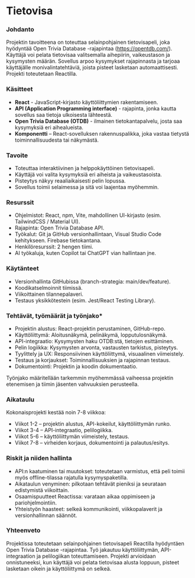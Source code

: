 # Tietovisa

### Johdanto
Projektin tavoitteena on toteuttaa selainpohjainen tietovisapeli, joka hyödyntää Open Trivia Database -rajapintaa (https://opentdb.com/). Käyttäjä voi pelata tietovisaa valitsemalla aihepiirin, vaikeustason ja kysymysten määrän. Sovellus arpoo kysymykset rajapinnasta ja tarjoaa käyttäjälle monivalintatehtäviä, joista pisteet lasketaan automaattisesti. Projekti toteutetaan Reactilla.

### Käsitteet
- **React** - JavaScript-kirjasto käyttöliittymien rakentamiseen.
- **API (Application Programming interface)** - rajapinta, jonka kautta sovellus saa tietoja ulkoisesta lähteestä.
- **Open Trivia Database (OTDB)** - ilmainen tietokantapalvelu, josta saa kysymyksiä eri aihealueista.
- **Komponentti** – React-sovelluksen rakennuspalikka, joka vastaa tietystä toiminnallisuudesta tai näkymästä.

### Tavoite
- Toteuttaa interaktiivinen ja helppokäyttöinen tietovisapeli.
- Käyttäjä voi valita kysymyksiä eri aiheista ja vaikeustasoista.
- Pisteytys näkyy reaaliaikaisesti pelin lopussa.
- Sovellus toimii selaimessa ja sitä voi laajentaa myöhemmin.

### Resurssit
- Ohjelmistot: React, npm, Vite,  mahdollinen UI-kirjasto (esim. TailwindCSS / Material UI).
- Rajapinta: Open Trivia Database API.
- Työkalut: Git ja GitHub versionhallintaan, Visual Studio Code kehitykseen. Firebase tietokantana.
- Henkilöresurssit: 2 hengen tiimi.
- AI työkaluja, kuten Copilot tai ChatGPT vian hallintaan jne.

### Käytänteet
- Versionhallinta GitHubissa (branch-strategia: main/dev/feature).
- Koodikatselmoinnit tiimissä.
- Viikoittainen tilannepalaveri.
- Testaus yksikkötestein (esim. Jest/React Testing Library).

### Tehtävät, työmäärät ja työnjako*
- Projektin alustus: React-projektin perustaminen, GitHub-repo.
- Käyttöliittymä: Aloitusnäkymä, pelinäkymä, lopputulosnäkymä.
- API-integraatio: Kysymysten haku OTDB:stä, tietojen esittäminen.
- Pelin logiikka: Kysymysten arvonta, vastausten tarkistus, pisteytys.
- Tyylittely ja UX: Responsiivinen käyttöliittymä, visuaalinen viimeistely.
- Testaus ja korjaukset: Toiminnallisuuksien ja rajapinnan testaus.
- Dokumentointi: Projektin ja koodin dokumentaatio.

Työnjako määritellään tarkemmin myöhemmässä vaiheessa projektin etenemisen ja tiimin jäsenten vahvuuksien perusteella.

### Aikataulu
Kokonaisprojekti kestää noin 7-8 viikkoa:

- Viikot 1-2 – projektin alustus, API-kokeilut, käyttöliittymän runko. 
- Viikot 3-4 – API-integraatio, pelilogiikka.
- Viikot 5-6 – käyttöliittymän viimeistely, testaus.
- Viikot 7-8 – virheiden korjaus, dokumentointi ja palautus/esitys.

### Riskit ja niiden hallinta
- API:n kaatuminen tai muutokset: toteutetaan varmistus, että peli toimii myös offline-tilassa rajatulla kysymyspaketilla.
- Aikataulun venyminen: pilkotaan tehtävät pieniksi ja seurataan edistymistä viikoittain.
- Osaamispuutteet Reactissa: varataan aikaa oppimiseen ja pariohjelmointiin.
- Yhteistyön haasteet: selkeä kommunikointi, viikkopalaverit ja versionhallinnan säännöt.

### Yhteenveto
Projektissa toteutetaan selainpohjainen tietovisapeli Reactilla hyödyntäen Open Trivia Database -rajapintaa. Työ jakautuu käyttöliittymän, API-integraation ja pelilogiikan toteuttamiseen. Projekti arvioidaan onnistuneeksi, kun käyttäjä voi pelata tietovisaa alusta loppuun, pisteet lasketaan oikein ja käyttöliittymä on selkeä.
